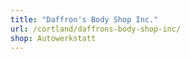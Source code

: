 ```yaml
---
title: "Daffron's Body Shop Inc."
url: /cortland/daffrons-body-shop-inc/
shop: Autowerkstatt
---
```


